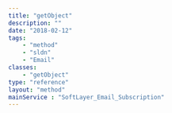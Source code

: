 ```yaml
---
title: "getObject"
description: ""
date: "2018-02-12"
tags:
    - "method"
    - "sldn"
    - "Email"
classes:
    - "getObject"
type: "reference"
layout: "method"
mainService : "SoftLayer_Email_Subscription"
---
```

